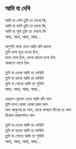 ## আমি যা দেখি

আমি যা দেখি তুমি তা দেখো কি,<br>
আমি যা ভাবি তুমি তা ভাবো কি,<br>
আমি যা শুনি তুমি তা শোনো কি<br>
আহা, আহা, আহা, আহা…<br>

অগুণতি মাথা দেখে আমি বলি কালো<br>
তুমি বলো দূরে দেখো চিল,<br>
ডানা মেলা চিল, দেখো কালো ডানা চিল<br>
আকাশে ভাসে চিল<br>

তুমি যা দেখো আমি তা দেখিনি<br>
তুমি যা ভাবো আমি তা ভাবিনি<br>
তুমি যা শোনো আমি তা শুনিনি<br>
আহা, আহা, আহা, আহা…<br>

দেয়ালে স্লোগান দেখে আমি বলি লাল<br>
তুমি বলো থোকা থোকা রঙ্গন লাল<br>
লাল আগুনের রং লাল, দেখো কপালে টিপের রং লাল<br>
বিকেল আকাশটাও লাল<br>

তুমি যা দেখো আমি তা দেখিনি<br>
তুমি যা ভাবো আমি তা ভাবিনি<br>
তুমি যা শোনো আমি তা শুনিনি<br>
আহা, আহা, আহা, আহা…<br>
